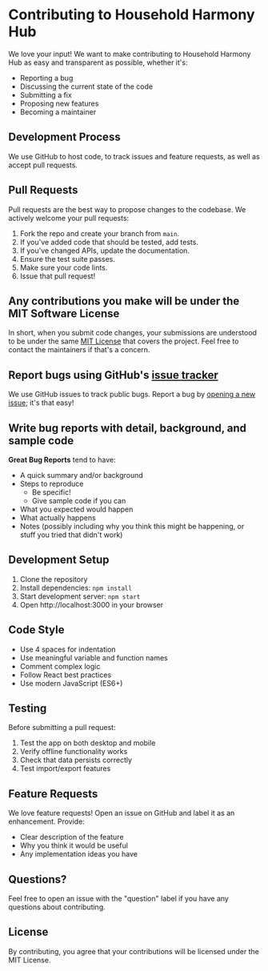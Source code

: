 # Contributing to Household Harmony Hub

We love your input! We want to make contributing to Household Harmony Hub as easy and transparent as possible, whether it's:

- Reporting a bug
- Discussing the current state of the code
- Submitting a fix
- Proposing new features
- Becoming a maintainer

## Development Process

We use GitHub to host code, to track issues and feature requests, as well as accept pull requests.

## Pull Requests

Pull requests are the best way to propose changes to the codebase. We actively welcome your pull requests:

1. Fork the repo and create your branch from `main`.
2. If you've added code that should be tested, add tests.
3. If you've changed APIs, update the documentation.
4. Ensure the test suite passes.
5. Make sure your code lints.
6. Issue that pull request!

## Any contributions you make will be under the MIT Software License

In short, when you submit code changes, your submissions are understood to be under the same [MIT License](http://choosealicense.com/licenses/mit/) that covers the project. Feel free to contact the maintainers if that's a concern.

## Report bugs using GitHub's [issue tracker](https://github.com/yourusername/household-harmony-hub/issues)

We use GitHub issues to track public bugs. Report a bug by [opening a new issue](https://github.com/yourusername/household-harmony-hub/issues/new); it's that easy!

## Write bug reports with detail, background, and sample code

**Great Bug Reports** tend to have:

- A quick summary and/or background
- Steps to reproduce
  - Be specific!
  - Give sample code if you can
- What you expected would happen
- What actually happens
- Notes (possibly including why you think this might be happening, or stuff you tried that didn't work)

## Development Setup

1. Clone the repository
2. Install dependencies: `npm install`
3. Start development server: `npm start`
4. Open http://localhost:3000 in your browser

## Code Style

- Use 4 spaces for indentation
- Use meaningful variable and function names
- Comment complex logic
- Follow React best practices
- Use modern JavaScript (ES6+)

## Testing

Before submitting a pull request:

1. Test the app on both desktop and mobile
2. Verify offline functionality works
3. Check that data persists correctly
4. Test import/export features

## Feature Requests

We love feature requests! Open an issue on GitHub and label it as an enhancement. Provide:

- Clear description of the feature
- Why you think it would be useful
- Any implementation ideas you have

## Questions?

Feel free to open an issue with the "question" label if you have any questions about contributing.

## License

By contributing, you agree that your contributions will be licensed under the MIT License.

